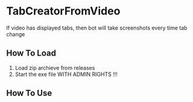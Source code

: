 # TabCreatorFromVideo
 If video has displayed tabs, then bot will take screenshots every time tab change
## How To Load
1) Load zip archieve from releases
2) Start the exe file WITH ADMIN RIGHTS !!!
## How To Use
